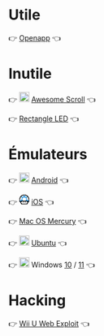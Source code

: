 # Utile
👉 [Openapp](https://n0ub4x.github.io/Multage/Utile/Openapp/) 👈


# Inutile

👉 <img src="https://raw.githubusercontent.com/N0ub4x/Multage/main/Images/Logo/Awesome%20Scroll.ico" height="20" width="20" /> [Awesome Scroll](https://n0ub4x.github.io/Multage/Inutile/Awesome%20Scroll/) 👈

👉 [Rectangle LED](https://n0ub4x.github.io/Multage/Inutile/Rectangle%20LED/) 👈


# Émulateurs

👉 <img src="https://raw.githubusercontent.com/N0ub4x/Multage/main/Images/Logo/React.ico" height="20" width="20" /> [Android](https://android.blueedge.me/) 👈

👉 <img src="https://raw.githubusercontent.com/N0ub4x/Multage/main/Images/Logo/iHaxDNS.png" height="20" width="20" /> [iOS](http://ihaxdns.com/ihaxdns/) 👈

👉 [Mac OS Mercury](https://n0ub4x.github.io/Multage/Emulateur/Mac%20OS/) 👈

👉 <img src="https://raw.githubusercontent.com/N0ub4x/Multage/main/Images/Logo/OnWorks.ico" height="20" width="20" /> [Ubuntu](https://www.onworks.net/os-distributions/ubuntu-based/free-ubuntu-online-version-20) 👈

👉 <img src="https://raw.githubusercontent.com/N0ub4x/Multage/main/Images/Logo/React.ico" height="20" width="20" /> Windows [10](https://mindows.netlify.app/) / [11](https://win11.blueedge.me/) 👈

# Hacking

👉 [Wii U Web Exploit](https://n0ub4x.github.io/Multage/Inutile/WiiU/) 👈
